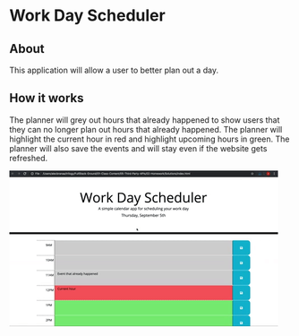 # Work Day Scheduler

## About
This application will allow a user to better plan out a day.

##  How it works
The planner will grey out hours that already happened to show users that they can no longer plan out hours that already happened. 
The planner will highlight the current hour in red and highlight upcoming hours in green. The planner will also save the events and will stay even if the website gets refreshed.


<img src= assets/images/05-third-party-apis-homework-demo.gif>